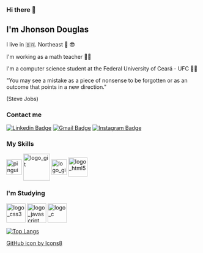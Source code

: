 ### Hi there 👋

## I'm Jhonson Douglas 
I live in 🇧🇷. Northeast 🌅 😎

I'm working as a math teacher :man_teacher:

I'm a computer science student at the Federal University of Ceará - UFC :man_technologist:

"You may see a mistake as a piece of nonsense to be forgotten or as an outcome that points in a new direction."

(Steve Jobs)
### Contact me
[![Linkedin Badge](https://img.shields.io/badge/-Jhonson%20Carneiro-6633cc?style=flat-square&logo=Linkedin&logoColor=white&link=https://www.linkedin.com/in/jhonson-carneiro-838190118/)](https://www.linkedin.com/in/jhonson-carneiro-838190118/) 
[![Gmail Badge](https://img.shields.io/badge/-jhonsondouglasr@gmail.com-6633cc?style=flat-square&logo=Gmail&red=white&link=mailto:jhonsondouglasr@gmail.com)](mailto:jhonsondouglasr@gmail.com)
[![Instagram Badge](https://img.shields.io/badge/-Instagram-blueCyan?style=flat-square&logo=Instagram&logoColor=white&link=https://www.instagram.com/carneirojhonson/)](https://www.instagram.com/carneirojhonson/)  
### My Skills
  <img align="center" src="https://cdn.jsdelivr.net/gh/devicons/devicon/icons/linux/linux-original.svg" alt="pinguim_Linux" width="40" height="40" style="max-width:100%;"></img>
    <img align="center" src="https://cdn.jsdelivr.net/gh/devicons/devicon/icons/git/git-plain-wordmark.svg" alt="logo_git" width="70" height="70" style="max-width:100%;"></img>
      <img align="center" src="https://img.icons8.com/bubbles/50/000000/github.png" alt="logo_github" width="40" height="40" style="max-width:100%;"></img>
        <img align="center" src="https://cdn.jsdelivr.net/gh/devicons/devicon/icons/html5/html5-plain-wordmark.svg" alt="logo_html5" width="50" height="50" style="max-width:100%;"></img>
### I'm Studying
  
  <img align="center" src="https://cdn.jsdelivr.net/gh/devicons/devicon/icons/css3/css3-plain-wordmark.svg" alt="logo_css3" width="50" height="50" style="max-width:100%;"></img>
    <img align="center" src="https://cdn.jsdelivr.net/gh/devicons/devicon/icons/javascript/javascript-plain.svg" alt="logo_javascript" width="50" height="50" style="max-width:100%;"></img>
      <img align="center" src="https://cdn.jsdelivr.net/gh/devicons/devicon/icons/c/c-original.svg" alt="logo_c" width="50" height="50" style="max-width:100%;"></img>

[![Top Langs](https://github-readme-stats.vercel.app/api/top-langs/?username=jhonsondrc&langs_count=8)](https://github.com/jhonsondrc/github-readme-stats)

<a href="https://icons8.com/icon/118553/github">GitHub icon by Icons8</a>
<!--
**jhonsondrc/jhonsondrc** is a ✨ _special_ ✨ repository because its `README.md` (this file) appears on your GitHub profile.

Here are some ideas to get you started:

- 🔭 I’m currently working on ...
- 🌱 I’m currently learning ...
- 👯 I’m looking to collaborate on ...
- 🤔 I’m looking for help with ...
- 💬 Ask me about ...
- 📫 How to reach me: ...
- 😄 Pronouns: ...
- ⚡ Fun fact: ...
-->
